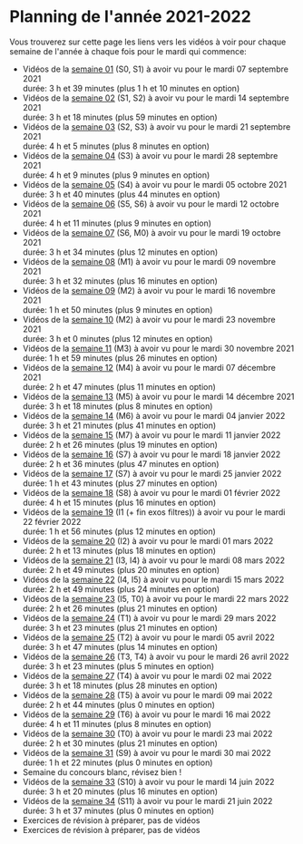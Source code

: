 
# Planning de l'année 2021-2022

Vous trouverez sur cette page les liens vers les vidéos à voir pour chaque
semaine de l'année à chaque fois pour le mardi qui commence:

* Vidéos de la [semaine 01](Sem01.html) (S0, S1) à avoir vu pour le mardi 07 septembre 2021   
  durée: 3 h et 39 minutes (plus 1 h et 10 minutes en option)
* Vidéos de la [semaine 02](Sem02.html) (S1, S2) à avoir vu pour le mardi 14 septembre 2021   
  durée: 3 h et 18 minutes (plus 59 minutes en option)
* Vidéos de la [semaine 03](Sem03.html) (S2, S3) à avoir vu pour le mardi 21 septembre 2021   
  durée: 4 h et 5 minutes (plus 8 minutes en option)
* Vidéos de la [semaine 04](Sem04.html) (S3) à avoir vu pour le mardi 28 septembre 2021   
  durée: 4 h et 9 minutes (plus 9 minutes en option)
* Vidéos de la [semaine 05](Sem05.html) (S4) à avoir vu pour le mardi 05 octobre 2021   
  durée: 3 h et 40 minutes (plus 44 minutes en option)
* Vidéos de la [semaine 06](Sem06.html) (S5, S6) à avoir vu pour le mardi 12 octobre 2021   
  durée: 4 h et 11 minutes (plus 9 minutes en option)
* Vidéos de la [semaine 07](Sem07.html) (S6, M0) à avoir vu pour le mardi 19 octobre 2021   
  durée: 3 h et 34 minutes (plus 12 minutes en option)
* Vidéos de la [semaine 08](Sem08.html) (M1) à avoir vu pour le mardi 09 novembre 2021   
  durée: 3 h et 32 minutes (plus 16 minutes en option)
* Vidéos de la [semaine 09](Sem09.html) (M2) à avoir vu pour le mardi 16 novembre 2021   
  durée: 1 h et 50 minutes (plus 9 minutes en option)
* Vidéos de la [semaine 10](Sem10.html) (M2) à avoir vu pour le mardi 23 novembre 2021   
  durée: 3 h et 0 minutes (plus 12 minutes en option)
* Vidéos de la [semaine 11](Sem11.html) (M3) à avoir vu pour le mardi 30 novembre 2021   
  durée: 1 h et 59 minutes (plus 26 minutes en option)
* Vidéos de la [semaine 12](Sem12.html) (M4) à avoir vu pour le mardi 07 décembre 2021   
  durée: 2 h et 47 minutes (plus 11 minutes en option)
* Vidéos de la [semaine 13](Sem13.html) (M5) à avoir vu pour le mardi 14 décembre 2021   
  durée: 3 h et 18 minutes (plus 8 minutes en option)
* Vidéos de la [semaine 14](Sem14.html) (M6) à avoir vu pour le mardi 04 janvier 2022   
  durée: 3 h et 21 minutes (plus 41 minutes en option)
* Vidéos de la [semaine 15](Sem15.html) (M7) à avoir vu pour le mardi 11 janvier 2022   
  durée: 2 h et 26 minutes (plus 19 minutes en option)
* Vidéos de la [semaine 16](Sem16.html) (S7) à avoir vu pour le mardi 18 janvier 2022   
  durée: 2 h et 36 minutes (plus 47 minutes en option)
* Vidéos de la [semaine 17](Sem17.html) (S7) à avoir vu pour le mardi 25 janvier 2022   
  durée: 1 h et 43 minutes (plus 27 minutes en option)
* Vidéos de la [semaine 18](Sem18.html) (S8) à avoir vu pour le mardi 01 février 2022   
  durée: 4 h et 15 minutes (plus 16 minutes en option)
* Vidéos de la [semaine 19](Sem19.html) (I1 (+ fin exos filtres)) à avoir vu pour le mardi 22 février 2022   
  durée: 1 h et 56 minutes (plus 12 minutes en option)
* Vidéos de la [semaine 20](Sem20.html) (I2) à avoir vu pour le mardi 01 mars 2022   
  durée: 2 h et 13 minutes (plus 18 minutes en option)
* Vidéos de la [semaine 21](Sem21.html) (I3, I4) à avoir vu pour le mardi 08 mars 2022   
  durée: 2 h et 49 minutes (plus 20 minutes en option)
* Vidéos de la [semaine 22](Sem22.html) (I4, I5) à avoir vu pour le mardi 15 mars 2022   
  durée: 2 h et 49 minutes (plus 24 minutes en option)
* Vidéos de la [semaine 23](Sem23.html) (I5, T0) à avoir vu pour le mardi 22 mars 2022   
  durée: 2 h et 26 minutes (plus 21 minutes en option)
* Vidéos de la [semaine 24](Sem24.html) (T1) à avoir vu pour le mardi 29 mars 2022   
  durée: 3 h et 23 minutes (plus 21 minutes en option)
* Vidéos de la [semaine 25](Sem25.html) (T2) à avoir vu pour le mardi 05 avril 2022   
  durée: 3 h et 47 minutes (plus 14 minutes en option)
* Vidéos de la [semaine 26](Sem26.html) (T3, T4) à avoir vu pour le mardi 26 avril 2022   
  durée: 3 h et 23 minutes (plus 5 minutes en option)
* Vidéos de la [semaine 27](Sem27.html) (T4) à avoir vu pour le mardi 02 mai 2022   
  durée: 3 h et 18 minutes (plus 28 minutes en option)
* Vidéos de la [semaine 28](Sem28.html) (T5) à avoir vu pour le mardi 09 mai 2022   
  durée: 2 h et 44 minutes (plus 0 minutes en option)
* Vidéos de la [semaine 29](Sem29.html) (T6) à avoir vu pour le mardi 16 mai 2022   
  durée: 4 h et 11 minutes (plus 8 minutes en option)
* Vidéos de la [semaine 30](Sem30.html) (T0) à avoir vu pour le mardi 23 mai 2022   
  durée: 2 h et 30 minutes (plus 21 minutes en option)
* Vidéos de la [semaine 31](Sem31.html) (S9) à avoir vu pour le mardi 30 mai 2022   
  durée: 1 h et 22 minutes (plus 0 minutes en option)
* Semaine du concours blanc, révisez bien !
* Vidéos de la [semaine 33](Sem33.html) (S10) à avoir vu pour le mardi 14 juin 2022   
  durée: 3 h et 20 minutes (plus 16 minutes en option)
* Vidéos de la [semaine 34](Sem34.html) (S11) à avoir vu pour le mardi 21 juin 2022   
  durée: 3 h et 37 minutes (plus 0 minutes en option)
* Exercices de révision à préparer, pas de vidéos
* Exercices de révision à préparer, pas de vidéos
